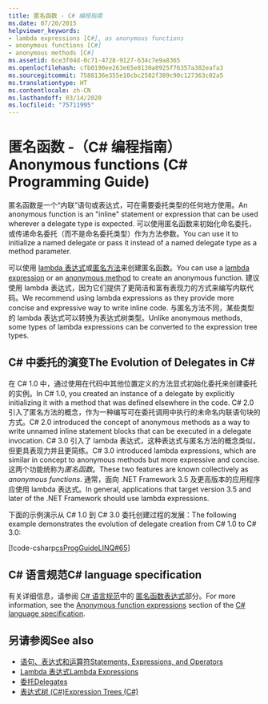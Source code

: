 ```yaml
---
title: 匿名函数 - C# 编程指南
ms.date: 07/20/2015
helpviewer_keywords:
- lambda expressions [C#], as anonymous functions
- anonymous functions [C#]
- anonymous methods [C#]
ms.assetid: 6ce3f04d-0c71-4728-9127-634c7e9a8365
ms.openlocfilehash: cfb0190ee263e65e8130a8925f76357a382eafa3
ms.sourcegitcommit: 7588136e355e10cbc2582f389c90c127363c02a5
ms.translationtype: HT
ms.contentlocale: zh-CN
ms.lasthandoff: 03/14/2020
ms.locfileid: "75711995"
---
```

# <a name="anonymous-functions-c-programming-guide"></a><span data-ttu-id="f9fde-102">匿名函数 -（C# 编程指南）</span><span class="sxs-lookup"><span data-stu-id="f9fde-102">Anonymous functions (C# Programming Guide)</span></span>

<span data-ttu-id="f9fde-103">匿名函数是一个“内联”语句或表达式，可在需要委托类型的任何地方使用。</span><span class="sxs-lookup"><span data-stu-id="f9fde-103">An anonymous function is an "inline" statement or expression that can be used wherever a delegate type is expected.</span></span> <span data-ttu-id="f9fde-104">可以使用匿名函数来初始化命名委托，或传递命名委托（而不是命名委托类型）作为方法参数。</span><span class="sxs-lookup"><span data-stu-id="f9fde-104">You can use it to initialize a named delegate or pass it instead of a named delegate type as a method parameter.</span></span>

<span data-ttu-id="f9fde-105">可以使用 [lambda 表达式](lambda-expressions.md)或[匿名方法](../../language-reference/operators/delegate-operator.md)来创建匿名函数。</span><span class="sxs-lookup"><span data-stu-id="f9fde-105">You can use a [lambda expression](lambda-expressions.md) or an [anonymous method](../../language-reference/operators/delegate-operator.md) to create an anonymous function.</span></span> <span data-ttu-id="f9fde-106">建议使用 lambda 表达式，因为它们提供了更简洁和富有表现力的方式来编写内联代码。</span><span class="sxs-lookup"><span data-stu-id="f9fde-106">We recommend using lambda expressions as they provide more concise and expressive way to write inline code.</span></span> <span data-ttu-id="f9fde-107">与匿名方法不同，某些类型的 lambda 表达式可以转换为表达式树类型。</span><span class="sxs-lookup"><span data-stu-id="f9fde-107">Unlike anonymous methods, some types of lambda expressions can be converted to the expression tree types.</span></span>

## <a name="the-evolution-of-delegates-in-c"></a><span data-ttu-id="f9fde-108">C\# 中委托的演变</span><span class="sxs-lookup"><span data-stu-id="f9fde-108">The Evolution of Delegates in C\#</span></span>

 <span data-ttu-id="f9fde-109">在 C# 1.0 中，通过使用在代码中其他位置定义的方法显式初始化委托来创建委托的实例。</span><span class="sxs-lookup"><span data-stu-id="f9fde-109">In C# 1.0, you created an instance of a delegate by explicitly initializing it with a method that was defined elsewhere in the code.</span></span> <span data-ttu-id="f9fde-110">C# 2.0 引入了匿名方法的概念，作为一种编写可在委托调用中执行的未命名内联语句块的方式。</span><span class="sxs-lookup"><span data-stu-id="f9fde-110">C# 2.0 introduced the concept of anonymous methods as a way to write unnamed inline statement blocks that can be executed in a delegate invocation.</span></span> <span data-ttu-id="f9fde-111">C# 3.0 引入了 lambda 表达式，这种表达式与匿名方法的概念类似，但更具表现力并且更简练。</span><span class="sxs-lookup"><span data-stu-id="f9fde-111">C# 3.0 introduced lambda expressions, which are similar in concept to anonymous methods but more expressive and concise.</span></span> <span data-ttu-id="f9fde-112">这两个功能统称为*匿名函数*。</span><span class="sxs-lookup"><span data-stu-id="f9fde-112">These two features are known collectively as *anonymous functions*.</span></span> <span data-ttu-id="f9fde-113">通常，面向 .NET Framework 3.5 及更高版本的应用程序应使用 lambda 表达式。</span><span class="sxs-lookup"><span data-stu-id="f9fde-113">In general, applications that target version 3.5 and later of the .NET Framework should use lambda expressions.</span></span>  
  
 <span data-ttu-id="f9fde-114">下面的示例演示从 C# 1.0 到 C# 3.0 委托创建过程的发展：</span><span class="sxs-lookup"><span data-stu-id="f9fde-114">The following example demonstrates the evolution of delegate creation from C# 1.0 to C# 3.0:</span></span>  
  
 [!code-csharp[csProgGuideLINQ#65](~/samples/snippets/csharp/VS_Snippets_VBCSharp/csProgGuideLINQ/CS/csRef30LangFeatures_2.cs#65)]  
  
## <a name="c-language-specification"></a><span data-ttu-id="f9fde-115">C# 语言规范</span><span class="sxs-lookup"><span data-stu-id="f9fde-115">C# language specification</span></span>

<span data-ttu-id="f9fde-116">有关详细信息，请参阅 [C# 语言规范](~/_csharplang/spec/introduction.md)中的 [匿名函数表达式](~/_csharplang/spec/expressions.md#anonymous-function-expressions)部分。</span><span class="sxs-lookup"><span data-stu-id="f9fde-116">For more information, see the [Anonymous function expressions](~/_csharplang/spec/expressions.md#anonymous-function-expressions) section of the [C# language specification](~/_csharplang/spec/introduction.md).</span></span>
  
## <a name="see-also"></a><span data-ttu-id="f9fde-117">另请参阅</span><span class="sxs-lookup"><span data-stu-id="f9fde-117">See also</span></span>

- [<span data-ttu-id="f9fde-118">语句、表达式和运算符</span><span class="sxs-lookup"><span data-stu-id="f9fde-118">Statements, Expressions, and Operators</span></span>](./index.md)
- [<span data-ttu-id="f9fde-119">Lambda 表达式</span><span class="sxs-lookup"><span data-stu-id="f9fde-119">Lambda Expressions</span></span>](./lambda-expressions.md)
- [<span data-ttu-id="f9fde-120">委托</span><span class="sxs-lookup"><span data-stu-id="f9fde-120">Delegates</span></span>](../delegates/index.md)
- [<span data-ttu-id="f9fde-121">表达式树 (C#)</span><span class="sxs-lookup"><span data-stu-id="f9fde-121">Expression Trees (C#)</span></span>](../concepts/expression-trees/index.md)
